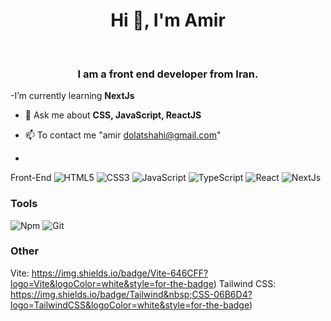 <h1 align="center">Hi 👋, I'm Amir</h1>
<br/>
<h3 align="center">I am a front end developer from Iran.</h3>

-I’m currently learning **NextJs**

- 💬 Ask me about **CSS, JavaScript, ReactJS**

- 📫 To contact me "amir dolatshahi@gmail.com"
- <br/>
 Front-End
![HTML5](https://img.shields.io/badge/HTML5-E34F26?logo=HTML5&logoColor=white&style=for-the-badge)
![CSS3](https://img.shields.io/badge/CSS3-1572B6?logo=CSS3&logoColor=white&style=for-the-badge)
![JavaScript](https://img.shields.io/badge/JavaScript-F7DF1E?logo=JavaScript&logoColor=black&style=for-the-badge)
![TypeScript](https://img.shields.io/badge/TypeScript-3178C6?logo=TypeScript&logoColor=white&style=for-the-badge)
![React](https://img.shields.io/badge/React-61DAFB?logo=React&logoColor=black&style=for-the-badge)
![NextJs](https://img.shields.io/badge/NextJs-000000?logo=Next.js&logoColor=white&style=for-the-badge)

### Tools
![Npm](https://img.shields.io/badge/Npm-CB3837?logo=Npm&logoColor=white&style=for-the-badge)
![Git](https://img.shields.io/badge/Git-F05032?logo=Git&logoColor=white&style=for-the-badge)

### Other 
Vite:
https://img.shields.io/badge/Vite-646CFF?logo=Vite&logoColor=white&style=for-the-badge)
Tailwind CSS:
https://img.shields.io/badge/Tailwind&nbsp;CSS-06B6D4?logo=TailwindCSS&logoColor=white&style=for-the-badge)
